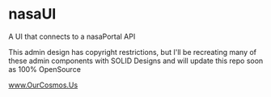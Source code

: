 # nasaUI
A UI that connects to a nasaPortal API

This admin design has copyright restrictions, but I'll be recreating many of these admin components with SOLID Designs and will update this repo soon as 100% OpenSource

www.OurCosmos.Us

